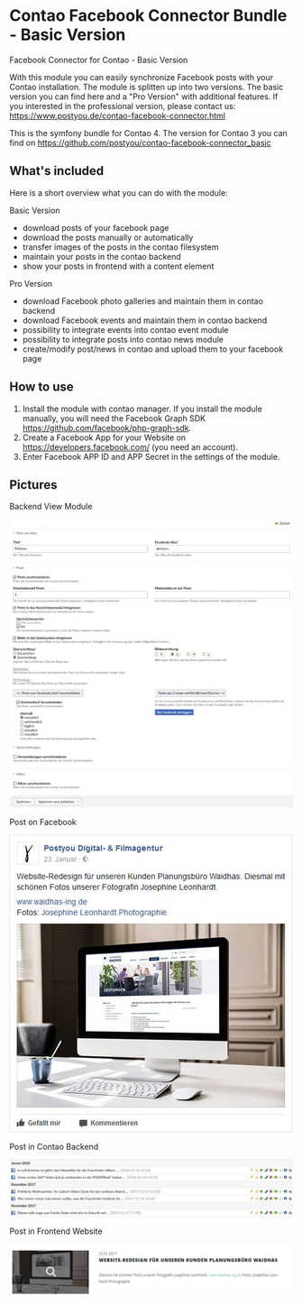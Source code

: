 Contao Facebook Connector Bundle - Basic Version
============
Facebook Connector for Contao - Basic Version

With this module you can easily synchronize Facebook posts with your Contao installation.
The module is splitten up into two versions. The basic version you can find here and a "Pro Version" with additional features.
If you interested in the professional version, please contact us: https://www.postyou.de/contao-facebook-connector.html

This is the symfony bundle for Contao 4. The version for Contao 3 you can find on https://github.com/postyou/contao-facebook-connector_basic

## What's included

Here is a short overview what you can do with the module:

Basic Version

 * download posts of your facebook page
 * download the posts manually or automatically
 * transfer images of the posts in the contao filesystem
 * maintain your posts in the contao backend
 * show your posts in frontend with a content element

Pro Version

 * download Facebook photo galleries and maintain them in contao backend
 * download Facebook events and maintain them in contao backend
 * possibility to integrate events into contao event module
 * possibility to integrate posts into contao news module
 * create/modify post/news in contao and upload them to your facebook page

 ## How to use

1. Install the module with contao manager. If you install the module manually, you will need the Facebook Graph SDK https://github.com/facebook/php-graph-sdk.
1. Create a Facebook App for your Website on https://developers.facebook.com/ (you need an account).
1. Enter Facebook APP ID and APP Secret in the settings of the module.



  ## Pictures

Backend View Module

![screenshot](https://github.com/postyou/contao-facebook-connector_basic-bundle/blob/master/readme_img/modul_2.PNG)

Post on Facebook

![screenshot](https://github.com/postyou/contao-facebook-connector_basic-bundle/blob/master/readme_img/facebook_post.JPG)

Post in Contao Backend

![screenshot](https://github.com/postyou/contao-facebook-connector_basic-bundle/blob/master/readme_img/news_modul.JPG)

Post in Frontend Website

![screenshot](https://github.com/postyou/contao-facebook-connector_basic-bundle/blob/master/readme_img/post_im_frontend.JPG)
